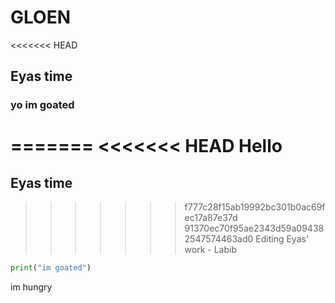 # GLOEN

<<<<<<< HEAD
## Eyas time

### yo im goated 
=======
<<<<<<< HEAD
Hello
=======
## Eyas time
>>>>>>> f777c28f15ab19992bc301b0ac69fec17a87e37d
>>>>>>> 91370ec70f95ae2343d59a094382547574463ad0
 Editing Eyas' work - Labib

```python
print("im goated")
```

im hungry